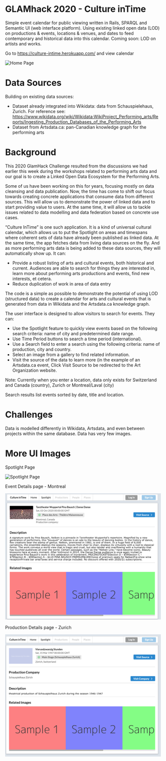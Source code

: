 GLAMhack 2020 - Culture inTime
=========================
Simple event calendar for public viewing written in Rails, SPARQL and Semantic UI (web interface platform). Using existing linked open data (LOD) on productions & events, locations & venues, and dates to feed contemporary and historical data into this calendar. Coming soon: LOD on artists and works. 

Go to https://culture-intime.herokuapp.com/ and view calendar

![Home Page](https://raw.githubusercontent.com/saumier/GLAMhack2020-Culture-inTime/master/images/HomePage.png)




Data Sources
=========================
Building on existing data sources:
* Dataset already integrated into Wikidata: data from Schauspielehaus, Zurich. For reference see: https://www.wikidata.org/wiki/Wikidata:WikiProject_Performing_arts/Reports/Ingesting_Production_Databases_of_the_Performing_Arts
* Dataset from Artsdata.ca: pan-Canadian knowledge graph for the performing arts 


Background
=========================
This 2020 GlamHack Challenge resulted from the discussions we had earlier this week during the workshops related to performing arts data and our goal is to create a Linked Open Data Ecosystem for the Performing Arts.

Some of us have been working on this for years, focusing mostly on data cleansing and data publication.
Now, the time has come to shift our focus towards creating concrete applications that consume data from different sources.
This will allow us to demonstrate the power of linked data and to start providing value to users.
At the same time, it will allow us to tackle issues related to data modelling and data federation based on concrete use cases.

“Culture InTime” is one such application. It is a kind of universal cultural calendar, which allows us to put the Spotlight on areas and timespans where coherent sets of data have already been published as linked data. At the same time, the app fetches data from living data sources on the fly. And as more performing arts data is being added to these data sources, they will automatically show up.
It can:
- Provide a robust listing of arts and cultural events, both historical and current. Audiences are able to search for things they are interested in, learn more about performing arts productions and events, find new interests, et cetera.
- Reduce duplication of work in area of data entry

The code is a simple as possible to demonstrate the potential of using LOD (structured data) to create a calendar for arts and cultural events that is generated from data in Wikidata and the Artsdata.ca knowledge graph. 

The user interface is designed to allow visitors to search for events. They can:
- Use the Spotlight feature to quickly view events based on the following search criteria: name of city and predetermined date range.
- Use Time Period buttons to search a time period (international).
- Use a Search field to enter a search using the following criteria: name of production, city and country.
- Select an image from a gallery to find related information.
- Visit the source of the data to learn more (in the example of an Artsdata.ca event, Click Visit Source to be redirected to the Art Organization website.

Note: Currently when you enter a location, data only exists for Switzerland and Canada (country), Zurich or Montreal/Laval (city)  

Search results list events sorted by date, title and location.


Challenges
=========================
Data is modelled differently in Wikidata, Artsdata, and even between projects within the same database.
Data has very few images.

More UI Images
=========================
Spotlight Page

![Spotlight Page](https://raw.githubusercontent.com/saumier/GLAMhack2020-Culture-inTime/master/images/Spotlight.png)

Event Details page - Montreal

![Alt text](/images/ProductionDetails.png "Production Details")

Production Details page - Zurich

![Alt text](/images/ProductionDetails-Schauspielhaus-Zurich.png "Production Details")
